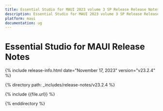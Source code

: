 ```yaml
---
title: Essential Studio for MAUI 2023 volume 3 SP Release Release Notes  
description: Essential Studio for MAUI 2023 volume 3 SP Release Release Notes  
platform: maui
documentation: ug
---
```


# Essential Studio for MAUI  Release Notes  

{% include release-info.html date="November 17, 2023"  version="v23.2.4" %} 

{% directory path: _includes/release-notes/v23.2.4 %}

{% include {{file.url}} %}

{% enddirectory %}